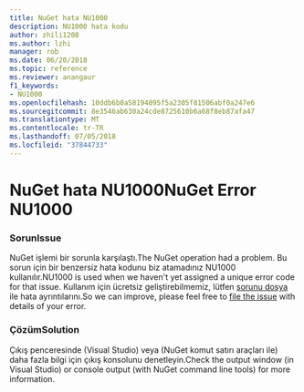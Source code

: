 ```yaml
---
title: NuGet hata NU1000
description: NU1000 hata kodu
author: zhili1208
ms.author: lzhi
manager: rob
ms.date: 06/20/2018
ms.topic: reference
ms.reviewer: anangaur
f1_keywords:
- NU1000
ms.openlocfilehash: 10ddb6b0a58194095f5a2305f81506abf0a247e6
ms.sourcegitcommit: 8e3546ab630a24cde8725610b6a68f8eb87afa47
ms.translationtype: MT
ms.contentlocale: tr-TR
ms.lasthandoff: 07/05/2018
ms.locfileid: "37844733"
---
```

# <a name="nuget-error-nu1000"></a><span data-ttu-id="f8cb4-103">NuGet hata NU1000</span><span class="sxs-lookup"><span data-stu-id="f8cb4-103">NuGet Error NU1000</span></span>

### <a name="issue"></a><span data-ttu-id="f8cb4-104">Sorun</span><span class="sxs-lookup"><span data-stu-id="f8cb4-104">Issue</span></span>
<span data-ttu-id="f8cb4-105">NuGet işlemi bir sorunla karşılaştı.</span><span class="sxs-lookup"><span data-stu-id="f8cb4-105">The NuGet operation had a problem.</span></span> <span data-ttu-id="f8cb4-106">Bu sorun için bir benzersiz hata kodunu biz atamadınız NU1000 kullanılır.</span><span class="sxs-lookup"><span data-stu-id="f8cb4-106">NU1000 is used when we haven't yet assigned a unique error code for that issue.</span></span> <span data-ttu-id="f8cb4-107">Kullanım için ücretsiz geliştirebilmemiz, lütfen [sorunu dosya](https://github.com/nuget/home/issues) ile hata ayrıntılarını.</span><span class="sxs-lookup"><span data-stu-id="f8cb4-107">So we can improve, please feel free to [file the issue](https://github.com/nuget/home/issues) with details of your error.</span></span>

### <a name="solution"></a><span data-ttu-id="f8cb4-108">Çözüm</span><span class="sxs-lookup"><span data-stu-id="f8cb4-108">Solution</span></span>
<span data-ttu-id="f8cb4-109">Çıkış penceresinde (Visual Studio) veya (NuGet komut satırı araçları ile) daha fazla bilgi için çıkış konsolunu denetleyin.</span><span class="sxs-lookup"><span data-stu-id="f8cb4-109">Check the output window (in Visual Studio) or console output (with NuGet command line tools) for more information.</span></span>
